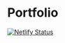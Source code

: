 # Portfolio

[![Netlify Status](https://api.netlify.com/api/v1/badges/86aca092-d3a2-427d-b8c9-d25a498a1992/deploy-status)](https://app.netlify.com/sites/portfolio-bn/deploys)
